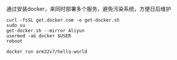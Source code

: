 通过安装docker，来同时部署多个服务，避免污染系统，方便日后维护

```
curl -fsSL get.docker.com -o get-docker.sh
sudo su
get-docker.sh --mirror Aliyun
usermod -aG docker $USER
reboot

docker run arm32v7/hello-world
```

